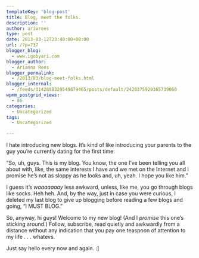 ```yaml
---
templateKey: 'blog-post'
title: Blog, meet the folks.
description: ''
author: ariwrees
type: post
date: 2013-03-12T23:40:00+00:00
url: /?p=737
blogger_blog:
  - www.igobyari.com
blogger_author:
  - Arianna Rees
blogger_permalink:
  - /2013/03/blog-meet-folks.html
blogger_internal:
  - /feeds/3142898329549879465/posts/default/2420375929365739060
wpmm_postgrid_views:
  - 86
categories:
  - Uncategorized
tags:
  - Uncategorized

---
```

I hate introducing new blogs. It’s kind of like introducing your parents to the guy you’re currently dating for the first time: 

“So, uh, guys. This is my blog. You know, the one I’ve been telling you all about with, like, the same interests I have and we met on the Internet and I promise he’s not as sloppy as he looks and, uh, yeah. I hope you like him.” 

I guess it’s _waaaaaaay_ less awkward, unless, like me, you go through blogs like socks. Heh heh. And, by the way, just in case you were curious, I deleted my last blog to give up blogging before reading a few blogs and going, “I MUST BLOG.” 

So, anyway, hi guys! Welcome to my new blog! (And I _promise_ this one’s sticking around.) Follow, subscribe, read quietly and awkwardly from a distance without any indication that you pay one teaspoon of attention to my life . . . whatevs. 

Just say hello every now and again. :\]